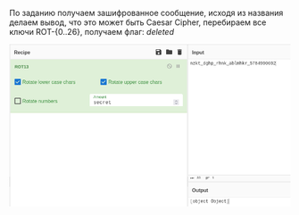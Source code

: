 По заданию получаем зашифрованное сообщение, исходя из названия делаем вывод, что это может быть Caesar Cipher, перебираем все ключи ROT-{0..26}, получаем флаг: *deleted*

![](task_crypto.png)
